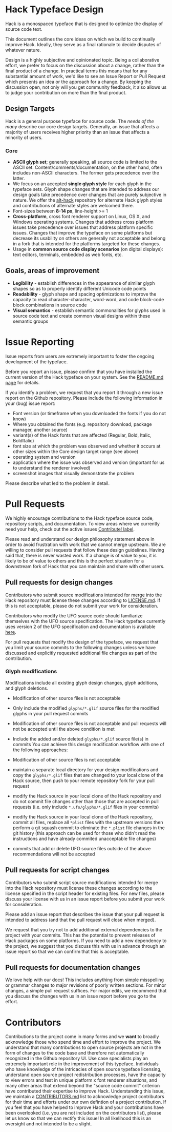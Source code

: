 # Hack Typeface Design

Hack is a monospaced typeface that is designed to optimize the display of source code text.

This document outlines the core ideas on which we build to continually improve Hack. Ideally, they serve as a final rationale to decide disputes of whatever nature.

Design is a highly subjective and opinionated topic. Being a collaborative effort, we prefer to focus on the discussion about a change, rather than the final product of a change. In practical terms this means that for any substantial amount of work, we'd like to see an Issue Report or Pull Request which presents an idea or the approach for a change. By keeping the discussion open, not only will you get community feedback, it also allows us to judge your contribution on more than the final product.

## Design Targets

Hack is a general purpose typeface for source code. The _needs of the many_ describe our core design targets. Generally, an issue that affects a majority of users receives higher priority than an issue that affects a minority of users.

### Core

- **ASCII glyph set**; generally speaking, all source code is limited to the ASCII set. Content/comments/documentation, on the other hand, often includes non-ASCII characters. The former gets precedence over the latter.
- We focus on an accepted **single glyph style** for each glyph in the typeface sets.  Glyph shape changes that are intended to address our design goals take precedence over changes that are purely subjective in nature.  We offer the [alt-hack](https://github.com/source-foundry/alt-hack) repository for alternate Hack glyph styles and contributions of alternate styles are welcomed there.
- Font-sizes between **8-14 px**, line-height >= 1
- **Cross-platform**, cross font renderer support on Linux, OS X, and Windows operating systems.  Changes that address cross platform issues take precedence over issues that address platform specific issues.  Changes that improve the typeface on some platforms but decrease its usability on others are generally not acceptable and belong in a fork that is intended for the platforms targeted for these changes.
- Usage in **common source code display scenarios** (on digital displays): text editors, terminals, embedded as web fonts, etc.

## Goals, areas of improvement

- **Legibility** - establish differences in the appearance of similar glyph shapes so as to properly identify different Unicode code points
- **Readability** - glyph shape and spacing optimizations to improve the capacity to read character-character, word-word, and code block-code block combinations in source code
- **Visual semantics** - establish semantic commonalities for glyphs used in source code text and create common visual designs within these semantic groups


# Issue Reporting

Issue reports from users are extremely important to foster the ongoing development of the typeface.

Before you report an issue, please confirm that you have installed the current version of the Hack typeface on your system. See the [README.md page](README.md) for details.

If you identify a problem, we request that you report it through a new issue report on the Github repository.  Please include the following information in your (bug) issue report:

- Font version (or timeframe when you downloaded the fonts if you do not know)
- Where you obtained the fonts (e.g. repository download, package manager, another source)
- variant(s) of the Hack fonts that are affected (Regular, Bold, Italic, BoldItalic)
- font size at which the problem was observed and whether it occurs at other sizes within the Core design target range (see above)
- operating system and version
- application where the issue was observed and version (important for us to understand the renderer involved)
- screenshot images that visually demonstrate the problem

Please describe what led to the problem in detail.


# Pull Requests

We highly encourage contributions to the Hack typeface source code, repository scripts, and documentation.  To view areas where we currently need your help, check out the active issues [Contribute! label](https://github.com/source-foundry/Hack/labels/Contribute%21).


Please read and understand our design philosophy statement above in order to avoid frustration with work that we cannot merge upstream.  We are willing to consider pull requests that follow these design guidelines. Having said that, there is never wasted work.  If a change is of value to you, it is likely to be of value to others and this is the perfect situation for a downstream fork of Hack that you can maintain and share with other users.

## Pull requests for design changes

Contributors who submit source modifications intended for merge into the Hack repository must license these changes according to [LICENSE.md](LICENSE.md).  If this is not acceptable, please do not submit your work for consideration.

Contributors who modify the UFO source code should familiarize themselves with the UFO source specification.  The Hack typeface currently uses version 2 of the UFO specification and documentation is available [here](http://unifiedfontobject.org/versions/ufo2/index.html).

For pull requests that modify the design of the typeface, we request that you limit your source commits to the following changes unless we have discussed and explicitly requested additional file changes as part of the contribution.


### Glyph modifications

Modifications include all existing glyph design changes, glyph additions, and glyph deletions.
- Modification of other source files is not acceptable

- Only include the modified `glyphs/*.glif` source files for the modified glyphs in your pull request commits
- Modification of other source files is not acceptable and pull requests will not be accepted until the above condition is met

- Include the added and/or deleted `glyphs/*.glif` source file(s) in commits
You can achieve this design modification workflow with one of the following approaches:
- Modification of other source files is not acceptable

- maintain a separate local directory for your design modifications and copy the `glyphs/*.glif` files that are changed to your local clone of the Hack source, then push to your remote repository fork for your pull request
- modify the Hack source in your local clone of the Hack repository and do not commit file changes other than those that are accepted in pull requests (i.e. only include `*.ufo/glyphs/*.glif` files in your commits)
- modify the Hack source in your local clone of the Hack repository, commit all files, replace all `*plist` files with the upstream versions then perform a git squash commit to eliminate the `*.plist` file changes in the git history (this approach can be used for those who didn't read the instructions and have already commited unacceptable file changes)

- commits that add or delete UFO source files outside of the above recommendations will not be accepted


## Pull requests for script changes

Contributors who submit script source modifications intended for merge into the Hack repository must license these changes according to the license specified in the script header for existing files.  For new files, please discuss your license with us in an issue report before you submit your work for consideration.

Please add an issue report that describes the issue that your pull request is intended to address (and that the pull request will close when merged).

We request that you try not to add additional external dependencies to the project with your commits.  This has the potential to prevent releases of Hack packages on some platforms.  If you need to add a new dependency to the project, we suggest that you discuss this with us in advance through an issue report so that we can confirm that this is acceptable.

## Pull requests for documentation changes

We love help with our docs!  This includes anything from simple misspelling or grammar changes to major revisions of poorly written sections.  For minor changes, a simple pull request suffices.  For major edits, we recommend that you discuss the changes with us in an issue report before you go to the effort.

# Contributors

Contributions to the project come in many forms and we **want** to broadly acknowledge those who spend time and effort to improve the project.  We understand that many contributions to open source projects are not in the form of changes to the code base and therefore not automatically recognized in the Github repository UI.  Use case specialists play an extremely important role in the improvement of this typeface.  Individuals who have knowledge of the intricacies of open source typeface licensing, understand open source project redistribution processes, have the capacity to view errors and test in unique platform x font renderer situations, and many other areas that extend beyond the "source code commit" criterion have contributed their expertise to improve Hack. Understanding this issue, we maintain a [CONTRIBUTORS.md](docs/CONTRIBUTORS.md) list to acknowledge project contributors for their time and efforts under our own defintion of a project contribution.  If you feel that you have helped to improve Hack and your contributions have been overlooked (i.e. you are not included on the contributors list), please let us know so that we can rectify this issue!  In all likelihood this is an oversight and not intended to be a slight.
